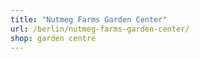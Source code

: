 ```yaml
---
title: "Nutmeg Farms Garden Center"
url: /berlin/nutmeg-farms-garden-center/
shop: garden centre
---
```

